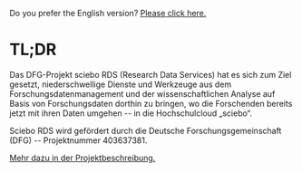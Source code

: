 Do you prefer the English version? [Please click here.](/)

# TL;DR

Das DFG-Projekt sciebo RDS (Research Data Services) hat es sich zum Ziel gesetzt, niederschwellige Dienste und Werkzeuge aus dem Forschungsdatenmanagement und der wissenschaftlichen Analyse auf Basis von Forschungsdaten dorthin zu bringen, wo die Forschenden bereits jetzt mit ihren Daten umgehen -- in die Hochschulcloud „sciebo“.

Sciebo RDS wird gefördert durch die Deutsche Forschungsgemeinschaft (DFG) -- Projektnummer 403637381.

[Mehr dazu in der Projektbeschreibung.](page/about)
